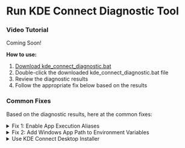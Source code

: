 # Run KDE Connect Diagnostic Tool

### Video Tutorial

Coming Soon!

**How to use:**

1. [Download kde\_connect\_diagnostic.bat](https://github.com/Sven-Bo/quicktext_kde_connect_cli_diagnostic_tool/blob/main/kde_connect_diagnostic.bat)
2. Double-click the downloaded kde\_connect\_diagnostic.bat file
3. Review the diagnostic results
4. Follow the appropriate fix below based on the results

### Common Fixes

Based on the diagnostic results, here at the common fixes:

<details>

<summary>Fix 1: Enable App Execution Aliases</summary>

Windows Store apps use execution aliases that need to be enabled.

1. Open **Settings**
2. Navigate to **Apps** → **Advanced app settings** → **App execution aliases**
3. Scroll down and find **KDE Connect**
4. Ensure the toggle is **ON** (enabled)

<figure><img src="../.gitbook/assets/image (19).png" alt=""><figcaption></figcaption></figure>

</details>

<details>

<summary>Fix 2: Add Windows App Path to Environment Variables</summary>

### Video Tutorial

Coming Soon!

***

### Step-By-Step Instructions

1. Press **Win + R**, type `sysdm.cpl`, and press **Enter**\
   &#x20;![](<../.gitbook/assets/image (20).png>)
2. Click the **Advanced** tab
3. Click the **Environment Variables** button
4. Under **User variables for \<username>**, find and select **Path**
5. Click **Edit**
6.  Check if the following path already exists:\


    ```
    %USERPROFILE%\AppData\Local\Microsoft\WindowsApps
    ```
7. If it doesn't exist, click **New** and add the path\
   ![](<../.gitbook/assets/image (21).png>)
8. Click **OK** on all dialogs to save changes

{% hint style="warning" %}
**After all steps: Restart your compute**r and run the diagnostic tool again
{% endhint %}

</details>

<details>

<summary>Use KDE Connect Desktop Installer</summary>

### Video Tutorial

Coming Soon!

***

### Step-By-Step Instructions

#### **Uninstall the Windows Store Version**

1. Click the **Start** button or press the **Windows key**
2. Type **KDE Connect** in the search bar
3. Right-click on **KDE Connect** in the search results
4. Select **Uninstall**
5. Confirm the uninstallation

#### **Install the Desktop Version**

1. Go to [kdeconnect.kde.org/download.html](https://kdeconnect.kde.org/download.html)
2. Download the Windows installer
3. Run the installer and follow the installation steps

#### **Add KDE Connect to Environment Variables**

After installing the desktop version, you need to add it to your PATH:

1. Press **Win + R**, type `sysdm.cpl`, and press **Enter**
2. Click the **Advanced** tab
3. Click the **Environment Variables** button
4. Under **User variables for \<username>**, find and select **Path**
5. Click **Edit**
6. Click **New**
7.  Add the path:\


    ```
    C:\Program Files\KDE Connect\bin
    ```
8. Click **OK** on all dialogs to save changes\
   ![](<../.gitbook/assets/image (22).png>)

{% hint style="warning" %}
**After all steps: Restart your compute**r and run the diagnostic tool again
{% endhint %}

</details>

